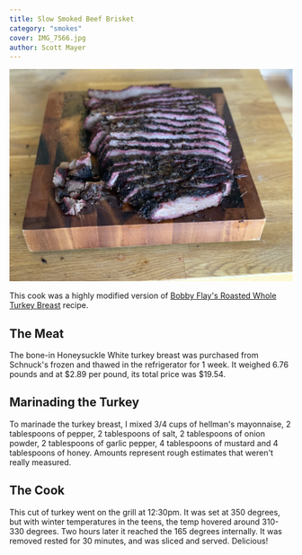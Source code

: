 ```yaml
---
title: Slow Smoked Beef Brisket
category: "smokes"
cover: IMG_7566.jpg
author: Scott Mayer
---
```

![Slow Smoked Beef Brisket](./IMG_7566.jpg)

This cook was a highly modified version of [Bobby Flay's Roasted Whole Turkey Breast](https://www.foodnetwork.com/recipes/bobby-flay/tandoori-style-roasted-whole-turkey-breast-recipe-2009477) recipe.

## The Meat
The bone-in Honeysuckle White turkey breast was purchased from Schnuck's frozen and thawed in the refrigerator for 1 week. It weighed 6.76 pounds and at $2.89 per pound, its total price was $19.54.

## Marinading the Turkey
To marinade the turkey breast, I mixed 3/4 cups of hellman's mayonnaise, 2 tablespoons of pepper, 2 tablespoons of salt, 2 tablespoons of onion powder, 2 tablespoons of garlic pepper, 4 tablespoons of mustard and 4 tablespoons of honey. Amounts represent rough estimates that weren't really measured.

## The Cook

This cut of turkey went on the grill at 12:30pm. It was set at 350 degrees, but with winter temperatures in the teens, the temp hovered around 310-330 degrees. Two hours later it reached the 165 degrees internally. It was removed rested for 30 minutes, and was sliced and served. Delicious!
